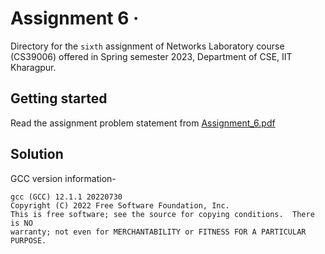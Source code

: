 # Assignment 6 &middot;

>

Directory for the `sixth` assignment of Networks Laboratory course (CS39006) offered in Spring semester 2023, Department of CSE, IIT Kharagpur.

## Getting started

Read the assignment problem statement from [Assignment_6.pdf](/assignment_6/Assignment_6.pdf)

## Solution

GCC version information-  

```shell
gcc (GCC) 12.1.1 20220730
Copyright (C) 2022 Free Software Foundation, Inc.
This is free software; see the source for copying conditions.  There is NO
warranty; not even for MERCHANTABILITY or FITNESS FOR A PARTICULAR PURPOSE.
```
